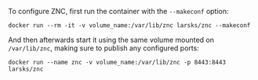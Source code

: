To configure ZNC, first run the container with the `--makeconf`
option:

    docker run --rm -it -v volume_name:/var/lib/znc larsks/znc --makeconf

And then afterwards start it using the same volume mounted on
`/var/lib/znc`, making sure to publish any configured ports:

    docker run --name znc -v volume_name:/var/lib/znc -p 8443:8443 larsks/znc
